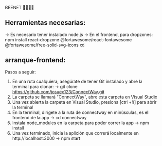 BEENET 🐝🐝🐝🐝
## Herramientas necesarias:<br>
-> Es necesario tener instalado node.js
-> En el frontend, para dropzones: npm install react-dropzone @fortawesome/react-fontawesome @fortawesome/free-solid-svg-icons
xd
## arranque-frontend:
Pasos a seguir:
1. En una ruta cualquiera, asegúrate de tener Git instalado y abre la terminal para clonar:
 -> git clone https://github.com/josuex123/ConnectWay.git
2. La carpeta se llamará "ConnectWay", abre esta carpeta en Visual Studio
3. Una vez abierta la carpeta en Visual Studio, presiona [ctrl +ñ] para abrir la terminal
4. En la terminal, dirígete a la ruta de connectway en minúsculas, es el frontend de la app
 -> cd connectway
5. Instala node_modules en la carpeta para poder correr la app
 -> npm install
6. Una vez terminado, inicia la aplición que correrá localmente en http://localhost:3000
 -> npm start


